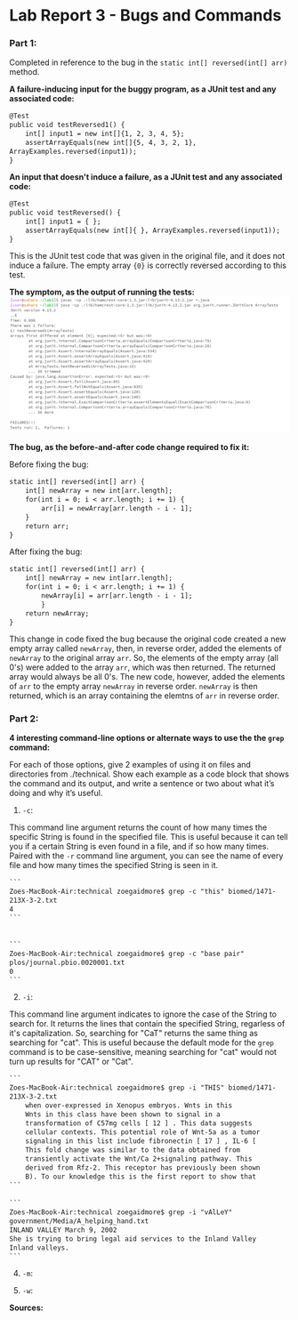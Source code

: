
# Lab Report 3 - Bugs and Commands

### Part 1:

Completed in reference to the bug in the `static int[] reversed(int[] arr)` method.

**A failure-inducing input for the buggy program, as a JUnit test and any associated code:**
```
@Test
public void testReversed1() {
	int[] input1 = new int[]{1, 2, 3, 4, 5};
	assertArrayEquals(new int[]{5, 4, 3, 2, 1}, ArrayExamples.reversed(input1));
}
```

**An input that doesn't induce a failure, as a JUnit test and any associated code:**
```
@Test
public void testReversed() {
	int[] input1 = { };
	assertArrayEquals(new int[]{ }, ArrayExamples.reversed(input1));
}
```
This is the JUnit test code that was given in the original file, and it does not induce a failure. The empty array `{0}` is correctly reversed according to this test.

**The symptom, as the output of running the tests:**
![](FailureOutput.png)


**The bug, as the before-and-after code change required to fix it:**

Before fixing the bug:
```
static int[] reversed(int[] arr) {
	int[] newArray = new int[arr.length];
	for(int i = 0; i < arr.length; i += 1) {
		arr[i] = newArray[arr.length - i - 1];
	}
	return arr;
}
```

After fixing the bug:
```
static int[] reversed(int[] arr) {
	int[] newArray = new int[arr.length]; 
	for(int i = 0; i < arr.length; i += 1) {
		newArray[i] = arr[arr.length - i - 1];
    	}
	return newArray;
}
```

This change in code fixed the bug because the original code created a new empty array called `newArray`, then, in reverse order, added the elements of `newArray` to the original array `arr`. So, the elements of the empty array (all 0's) were added to the array `arr`, which was then returned. The returned array would always be all 0's.
The new code, however, added the elements of `arr` to the empty array `newArray` in reverse order. `newArray` is then returned, which is an array containing the elemtns of `arr` in reverse order. 

### Part 2:

**4 interesting command-line options or alternate ways to use the the `grep` command:**

For each of those options, give 2 examples of using it on files and directories from ./technical. Show each example as a code block that shows the command and its output, and write a sentence or two about what it’s doing and why it’s useful.


1. `-c`:

This command line argument returns the count of how many times the specific String is found in the specified file. This is useful 	because it can tell you if a certain String is even found in a file, and if so how many times. Paired with the `-r` command line 	argument, you can see the name of every file and how many times the specified String is seen in it.


	```
	Zoes-MacBook-Air:technical zoegaidmore$ grep -c "this" biomed/1471-213X-3-2.txt
	4
	```

 
	```
	Zoes-MacBook-Air:technical zoegaidmore$ grep -c "base pair" plos/journal.pbio.0020001.txt
	0
	```

2. `-i`:

This command line argument indicates to ignore the case of the String to search for. It returns the lines that contain the specified String, regarless of it's capitalization. So, searching for "CaT" returns the same thing as searching for "cat". This is useful because the default mode for the `grep` command is to be case-sensitive, meaning searching for "cat" would not turn up results for "CAT" or "Cat".

	```
 	Zoes-MacBook-Air:technical zoegaidmore$ grep -i "THIS" biomed/1471-213X-3-2.txt
        when over-expressed in Xenopus embryos. Wnts in this
        Wnts in this class have been shown to signal in a
        transformation of C57mg cells [ 12 ] . This data suggests
        cellular contexts. This potential role of Wnt-5a as a tumor
        signaling in this list include fibronectin [ 17 ] , IL-6 [
        This fold change was similar to the data obtained from
        transiently activate the Wnt/Ca 2+signaling pathway. This
        derived from Rfz-2. This receptor has previously been shown
        B). To our knowledge this is the first report to show that
 	```

 	```
  	Zoes-MacBook-Air:technical zoegaidmore$ grep -i "vAlLeY" government/Media/A_helping_hand.txt 
	INLAND VALLEY March 9, 2002
	She is trying to bring legal aid services to the Inland Valley
	Inland valleys.
  	```

4. `-m`:

5. `-w`:

**Sources:**
